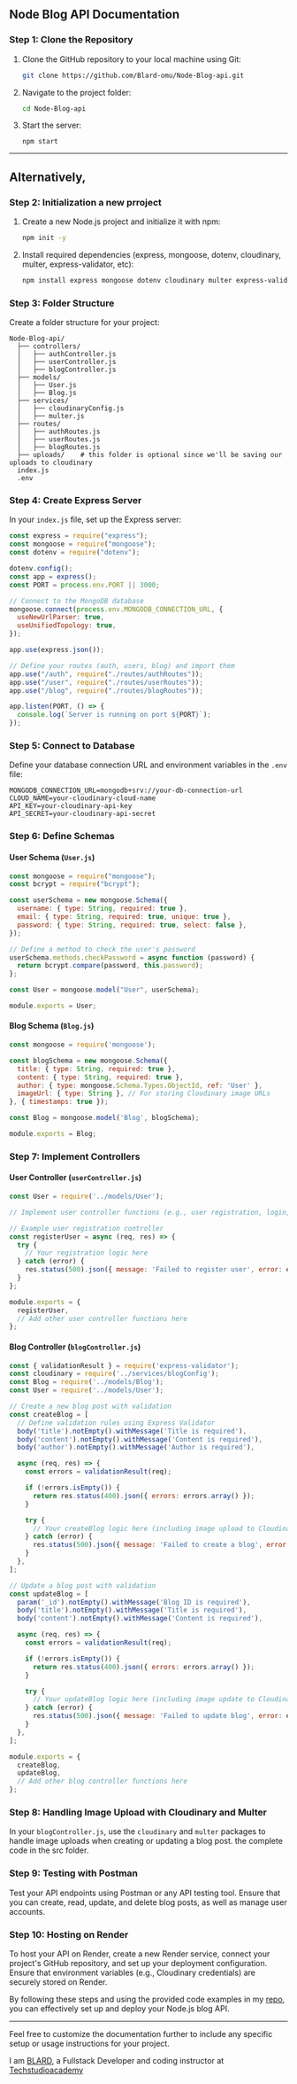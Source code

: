 ## Node Blog API Documentation

### Step 1: Clone the Repository

1. Clone the GitHub repository to your local machine using Git:

   ```bash
   git clone https://github.com/Blard-omu/Node-Blog-api.git
   ```

2. Navigate to the project folder:

   ```bash
   cd Node-Blog-api
   ```

3. Start the server:
   ```
   npm start
   ```

---
## Alternatively,

### Step 2: Initialization a new prroject

1. Create a new Node.js project and initialize it with npm:

   ```bash
   npm init -y
   ```

2. Install required dependencies (express, mongoose, dotenv, cloudinary, multer, express-validator, etc):

   ```bash
   npm install express mongoose dotenv cloudinary multer express-validator
   ```

### Step 3: Folder Structure

Create a folder structure for your project:

```
Node-Blog-api/
  ├── controllers/
  │   ├── authController.js
  │   ├── userController.js
  │   ├── blogController.js
  ├── models/
  │   ├── User.js
  │   ├── Blog.js
  ├── services/
  │   ├── cloudinaryConfig.js
  │   ├── multer.js
  ├── routes/
  │   ├── authRoutes.js
  │   ├── userRoutes.js
  │   ├── blogRoutes.js
  ├── uploads/    # this folder is optional since we'll be saving our uploads to cloudinary
  index.js
  .env
```

### Step 4: Create Express Server

In your `index.js` file, set up the Express server:

```javascript
const express = require("express");
const mongoose = require("mongoose");
const dotenv = require("dotenv");

dotenv.config();
const app = express();
const PORT = process.env.PORT || 3000;

// Connect to the MongoDB database
mongoose.connect(process.env.MONGODB_CONNECTION_URL, {
  useNewUrlParser: true,
  useUnifiedTopology: true,
});

app.use(express.json());

// Define your routes (auth, users, blog) and import them
app.use("/auth", require("./routes/authRoutes"));
app.use("/user", require("./routes/userRoutes"));
app.use("/blog", require("./routes/blogRoutes"));

app.listen(PORT, () => {
  console.log(`Server is running on port ${PORT}`);
});
```

### Step 5: Connect to Database

Define your database connection URL and environment variables in the `.env` file:

```
MONGODB_CONNECTION_URL=mongodb+srv://your-db-connection-url
CLOUD_NAME=your-cloudinary-cloud-name
API_KEY=your-cloudinary-api-key
API_SECRET=your-cloudinary-api-secret
```

### Step 6: Define Schemas

#### User Schema (`User.js`)

```javascript
const mongoose = require("mongoose");
const bcrypt = require("bcrypt");

const userSchema = new mongoose.Schema({
  username: { type: String, required: true },
  email: { type: String, required: true, unique: true },
  password: { type: String, required: true, select: false },
});

// Define a method to check the user's password
userSchema.methods.checkPassword = async function (password) {
  return bcrypt.compare(password, this.password);
};

const User = mongoose.model("User", userSchema);

module.exports = User;
```

#### Blog Schema (`Blog.js`)

```javascript
const mongoose = require('mongoose');

const blogSchema = new mongoose.Schema({
  title: { type: String, required: true },
  content: { type: String, required: true },
  author: { type: mongoose.Schema.Types.ObjectId, ref: 'User' },
  imageUrl: { type: String }, // For storing Cloudinary image URLs
}, { timestamps: true });

const Blog = mongoose.model('Blog', blogSchema);

module.exports = Blog;

```


### Step 7: Implement Controllers

#### User Controller (`userController.js`)
```javascript
const User = require('../models/User');

// Implement user controller functions (e.g., user registration, login, profile)

// Example user registration controller
const registerUser = async (req, res) => {
  try {
    // Your registration logic here
  } catch (error) {
    res.status(500).json({ message: 'Failed to register user', error: error.message });
  }
};

module.exports = {
  registerUser,
  // Add other user controller functions here
};

```



#### Blog Controller (`blogController.js`)

```JavaScript
const { validationResult } = require('express-validator');
const cloudinary = require('../services/blogConfig');
const Blog = require('../models/Blog');
const User = require('../models/User');

// Create a new blog post with validation
const createBlog = [
  // Define validation rules using Express Validator
  body('title').notEmpty().withMessage('Title is required'),
  body('content').notEmpty().withMessage('Content is required'),
  body('author').notEmpty().withMessage('Author is required'),

  async (req, res) => {
    const errors = validationResult(req);

    if (!errors.isEmpty()) {
      return res.status(400).json({ errors: errors.array() });
    }

    try {
      // Your createBlog logic here (including image upload to Cloudinary)
    } catch (error) {
      res.status(500).json({ message: 'Failed to create a blog', error: error.message });
    }
  },
];

// Update a blog post with validation
const updateBlog = [
  param('_id').notEmpty().withMessage('Blog ID is required'),
  body('title').notEmpty().withMessage('Title is required'),
  body('content').notEmpty().withMessage('Content is required'),

  async (req, res) => {
    const errors = validationResult(req);

    if (!errors.isEmpty()) {
      return res.status(400).json({ errors: errors.array() });
    }

    try {
      // Your updateBlog logic here (including image update to Cloudinary)
    } catch (error) {
      res.status(500).json({ message: 'Failed to update blog', error: error.message });
    }
  },
];

module.exports = {
  createBlog,
  updateBlog,
  // Add other blog controller functions here
};

```


### Step 8: Handling Image Upload with Cloudinary and Multer

In your `blogController.js`, use the `cloudinary` and `multer` packages to handle image uploads when creating or updating a blog post. the complete code in the src folder.

### Step 9: Testing with Postman

Test your API endpoints using Postman or any API testing tool. Ensure that you can create, read, update, and delete blog posts, as well as manage user accounts.

### Step 10: Hosting on Render

To host your API on Render, create a new Render service, connect your project's GitHub repository, and set up your deployment configuration. Ensure that environment variables (e.g., Cloudinary credentials) are securely stored on Render.

By following these steps and using the provided code examples in my <a href="https://github.com/Blard-omu/Node-Blog-api.git">repo</a>, you can effectively set up and deploy your Node.js blog API.

---

Feel free to customize the documentation further to include any specific setup or usage instructions for your project.

I am <a href="https://github.com/Blard-omu">BLARD</a>, a Fullstack Developer and coding instructor at <a href="https://www.techstudioacademy.com/">Techstudioacademy</a>
